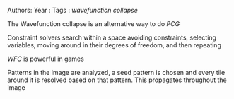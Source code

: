 Authors:
Year   :
Tags   : *wavefunction collapse*

The Wavefunction collapse is an alternative way to do *PCG*

Constraint solvers search within a space avoiding constraints, selecting variables, moving around in their degrees of freedom, and then repeating

*WFC* is powerful in games

Patterns in the image are analyzed, a seed pattern is chosen and every tile around it is resolved based on that pattern. This propagates throughout the image
